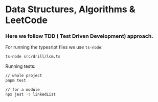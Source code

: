 # Data Structures, Algorithms & LeetCode

### Here we follow TDD ( **T**est **D**riven **D**evelopment) approach.

For running the typesript files we use `ts-node`:

```bash
ts-node src/drill/lcm.ts
```

Running tests:

```bash
// whole project
pnpm test

// for a module
npx jest -t linkedList
```
